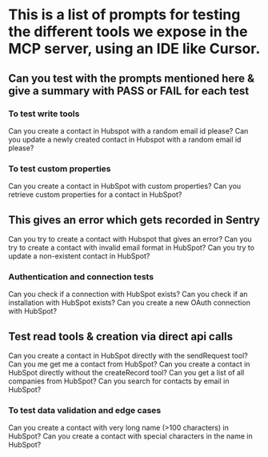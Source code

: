 # This is a list of prompts for testing the different tools we expose in the MCP server, using an IDE like Cursor.

## Can you test with the prompts mentioned here & give a summary with PASS or FAIL for each test

### To test write tools 

<prompt>
    Can you create a contact in Hubspot with a random email id please?
</prompt>

<prompt>
    Can you update a newly created contact in Hubspot with a random email id please?
</prompt>

### To test custom properties

<prompt>
    Can you create a contact in HubSpot with custom properties?
</prompt>

<prompt>
    Can you retrieve custom properties for a contact in HubSpot?
</prompt>

## This gives an error which gets recorded in Sentry 

<prompt>
    Can you try to create a contact with Hubspot that gives an error? 
</prompt>

<prompt>
    Can you try to create a contact with invalid email format in HubSpot?
</prompt>

<prompt>
    Can you try to update a non-existent contact in HubSpot?
</prompt>


### Authentication and connection tests

<prompt>
    Can you check if a connection with HubSpot exists? 
</prompt>

<prompt>
    Can you check if an installation with HubSpot exists? 
</prompt>

<prompt>
    Can you create a new OAuth connection with HubSpot? 
</prompt>


## Test read tools & creation via direct api calls

<prompt>
    Can you create a contact in HubSpot directly with the sendRequest tool?
</prompt>

<prompt>
    Can you me get me a contact from HubSpot?
</prompt>

<prompt>
    Can you create a contact in HubSpot directly without the createRecord tool?
</prompt>

<prompt>
    Can you get a list of all companies from HubSpot?
</prompt>

<prompt>
    Can you search for contacts by email in HubSpot?
</prompt>


### To test data validation and edge cases

<prompt>
    Can you create a contact with very long name (>100 characters) in HubSpot?
</prompt>

<prompt>
    Can you create a contact with special characters in the name in HubSpot?
</prompt>